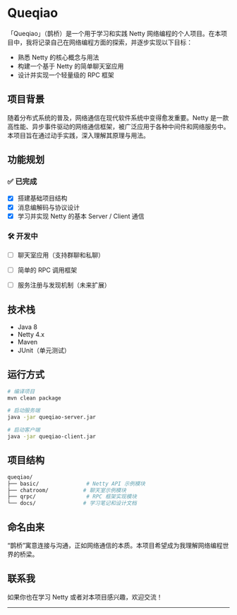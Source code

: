 # Queqiao

「Queqiao」（鹊桥）是一个用于学习和实践 Netty 网络编程的个人项目。在本项目中，我将记录自己在网络编程方面的探索，并逐步实现以下目标：

* 熟悉 Netty 的核心概念与用法
* 构建一个基于 Netty 的简单聊天室应用
* 设计并实现一个轻量级的 RPC 框架

## 项目背景

随着分布式系统的普及，网络通信在现代软件系统中变得愈发重要。Netty 是一款高性能、异步事件驱动的网络通信框架，被广泛应用于各种中间件和网络服务中。本项目旨在通过动手实践，深入理解其原理与用法。

## 功能规划

### ✅ 已完成

* [x] 搭建基础项目结构
* [x] 消息编解码与协议设计
* [x] 学习并实现 Netty 的基本 Server / Client 通信

### 🛠️ 开发中

* [ ] 聊天室应用（支持群聊和私聊）

* [ ] 简单的 RPC 调用框架
* [ ] 服务注册与发现机制（未来扩展）

## 技术栈

* Java 8
* Netty 4.x
* Maven
* JUnit（单元测试）

## 运行方式

```bash
# 编译项目
mvn clean package

# 启动服务端
java -jar queqiao-server.jar

# 启动客户端
java -jar queqiao-client.jar
```

## 项目结构

```bash
queqiao/
├── basic/               # Netty API 示例模块
├── chatroom/           # 聊天室示例模块
├── qrpc/                # RPC 框架实现模块
└── docs/               # 学习笔记和设计文档
```

## 命名由来

“鹊桥”寓意连接与沟通，正如网络通信的本质。本项目希望成为我理解网络编程世界的桥梁。

## 联系我

如果你也在学习 Netty 或者对本项目感兴趣，欢迎交流！

---


